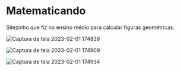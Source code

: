 # Matematicando

Sitezinho que fiz no ensino médio para calcular figuras geométricas.

![Captura de tela 2023-02-01 174839](https://user-images.githubusercontent.com/55953458/216160293-0e6093b1-c377-46eb-9c82-cfd707d0ef9b.png)

![Captura de tela 2023-02-01 174909](https://user-images.githubusercontent.com/55953458/216160313-d9412242-55e7-4a6d-a4f9-17fb1fd08c24.png)

![Captura de tela 2023-02-01 174934](https://user-images.githubusercontent.com/55953458/216160342-0f7787b5-0743-4192-b59e-46829df592b0.png)
